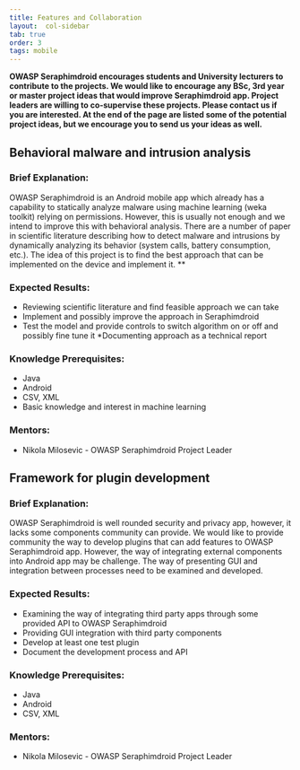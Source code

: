 ```yaml
---
title: Features and Collaboration
layout:  col-sidebar
tab: true
order: 3
tags: mobile
---
```



**OWASP Seraphimdroid encourages students and University lecturers to contribute to the projects. We would like to encourage any BSc, 3rd year or master project ideas that would improve Seraphimdroid app. Project leaders are willing to co-supervise these projects. Please contact us if you are interested. At the end of the page are listed some of the potential project ideas, but we encourage you to send us your ideas as well.**

## Behavioral malware and intrusion analysis
### Brief Explanation:

OWASP Seraphimdroid is an Android mobile app which already has a capability to statically analyze malware using machine learning (weka toolkit) relying on permissions. However, this is usually not enough and we intend to improve this with behavioral analysis. There are a number of paper in scientific literature describing how to detect malware and intrusions by dynamically analyzing its behavior (system calls, battery consumption, etc.). The idea of this project is to find the best approach that can be implemented on the device and implement it. **

### Expected Results:

* Reviewing scientific literature and find feasible approach we can take
* Implement and possibly improve the approach in Seraphimdroid
* Test the model and provide controls to switch algorithm on or off and possibly fine tune it
*Documenting approach as a technical report

### Knowledge Prerequisites:
* Java
* Android
* CSV, XML
* Basic knowledge and interest in machine learning

### Mentors:

* Nikola Milosevic - OWASP Seraphimdroid Project Leader

## Framework for plugin development

### Brief Explanation:

OWASP Seraphimdroid is well rounded security and privacy app, however, it lacks some components community can provide. We would like to provide community the way to develop plugins that can add features to OWASP Seraphimdroid app. However, the way of integrating external components into Android app may be challenge. The way of presenting GUI and integration between processes need to be examined and developed.

### Expected Results:

* Examining the way of integrating third party apps through some provided API to OWASP Seraphimdroid
* Providing GUI integration with third party components
* Develop at least one test plugin
* Document the development process and API

### Knowledge Prerequisites:

* Java
* Android
* CSV, XML

### Mentors:

* Nikola Milosevic - OWASP Seraphimdroid Project Leader
